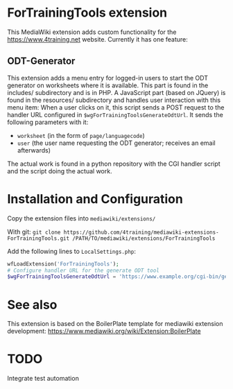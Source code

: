 # ForTrainingTools extension
This MediaWiki extension adds custom functionality for the https://www.4training.net website.
Currently it has one feature:

## ODT-Generator
This extension adds a menu entry for logged-in users to start the ODT generator on worksheets
where it is available. This part is found in the includes/ subdirectory and is in PHP.
A JavaScript part (based on JQuery) is found in the resources/ subdirectory and handles user
interaction with this menu item: When a user clicks on it, this script sends a POST request
to the handler URL configured in `$wgForTrainingToolsGenerateOdtUrl`. It sends the following
parameters with it:
* `worksheet` (in the form of `page/languagecode`)
* `user` (the user name requesting the ODT generator; receives an email afterwards)

The actual work is found in a python repository with the CGI handler script and the script
doing the actual work.

# Installation and Configuration
Copy the extension files into `mediawiki/extensions/`

With git:
    `git clone https://github.com/4training/mediawiki-extensions-ForTrainingTools.git /PATH/TO/mediawiki/extensions/ForTrainingTools`

Add the following lines to `LocalSettings.php`:
```php
wfLoadExtension('ForTrainingTools');
# Configure handler URL for the generate ODT tool
$wgForTrainingToolsGenerateOdtUrl = 'https://www.example.org/cgi-bin/generateodt.py';
```

# See also
This extension is based on the BoilerPlate template for mediawiki extension development:
https://www.mediawiki.org/wiki/Extension:BoilerPlate

# TODO
Integrate test automation
